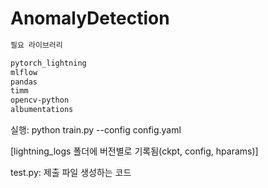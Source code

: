 # AnomalyDetection

````sh
필요 라이브러리

pytorch_lightning
mlflow
pandas
timm
opencv-python
albumentations
````

실행: python train.py --config config.yaml


[lightning_logs 폴더에 버전별로 기록됨(ckpt, config, hparams)]

test.py: 제출 파일 생성하는 코드
